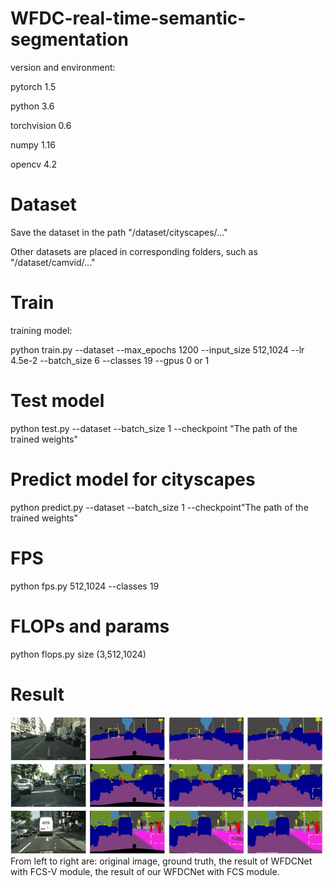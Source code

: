 # WFDC-real-time-semantic-segmentation
version and environment:

pytorch 1.5

python 3.6

torchvision 0.6

numpy 1.16

opencv 4.2
# Dataset

Save the dataset in the path "/dataset/cityscapes/..." 

Other datasets are placed in corresponding folders, such as "/dataset/camvid/..."
# Train
training model:

python train.py --dataset  --max_epochs 1200 --input_size 512,1024 --lr 4.5e-2 --batch_size 6 --classes 19 --gpus 0 or 1



# Test model
python test.py --dataset   --batch_size 1 --checkpoint "The path of the trained weights"

# Predict model for cityscapes
 python predict.py --dataset --batch_size 1 --checkpoint"The path of the trained weights"
 
# FPS 
python fps.py 512,1024 --classes 19
# FLOPs and params
python flops.py   size (3,512,1024)

# Result 


![image](https://github.com/haoxj123/WFDC-real-time-semantic-segmentation/blob/main/visualization/fig2.jpg)
From left to right are: original image, ground truth, the result of WFDCNet with FCS-V module, the result of our WFDCNet with FCS module.

